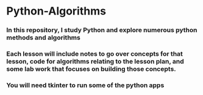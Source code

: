# Python-Algorithms

### In this repository, I study Python and explore numerous python methods and algorithms

### Each lesson will include notes to go over concepts for that lesson, code for algorithms relating to the lesson plan, and some lab work that focuses on building those concepts.

### You will need tkinter to run some of the python apps
